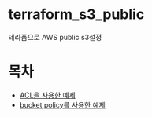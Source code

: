 # terraform_s3_public
테라폼으로 AWS public s3설정

# 목차
* [ACL을 사용한 예제](./using_acl/)
* [bucket policy를 사용한 예제](./using_bucket_policy/)
